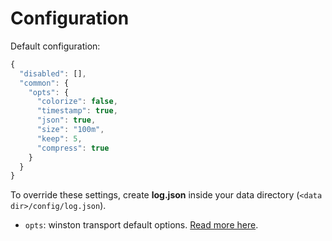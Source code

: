 # Configuration

Default configuration:

```javascript
{
  "disabled": [],
  "common": {
    "opts": {
      "colorize": false,
      "timestamp": true,
      "json": true,
      "size": "100m",
      "keep": 5,
      "compress": true
    }
  }
}

```

To override these settings, create **log.json** inside your data directory \(`<data dir>/config/log.json`\).

* `opts`: winston transport default options. [Read more here](https://github.com/winstonjs/winston/tree/2.x).

